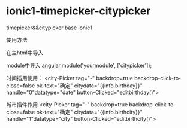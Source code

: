 # ionic1-timepicker-citypicker
timepicker&amp;&amp;citypicker base ionic1

使用方法

在主html中导入
  <link href="..yourpoth/citypicker.css" rel="stylesheet">
  <script src="..yourpoth/citydata.js"></script>
  <script src="..yourpoth/citypicker.js"></script>
  
module中导入
  angular.module('yourmodule', ['citypicker']);
  
时间插用使用：
 <city-Picker tag="-" backdrop=true backdrop-click-to-close=false ok-text="确定" citydata="{{info.birthday}}" handle="0"datatype="date" button-Clicked="editbirthday()"></city-Picker>
 
城市插件作用
 <city-Picker tag="-" backdrop=true backdrop-click-to-close=false ok-text="确定" citydata="{{info.birthcity}}" handle="1"datatype="city" button-Clicked="editbirthcity()"></city-Picker> 
  
